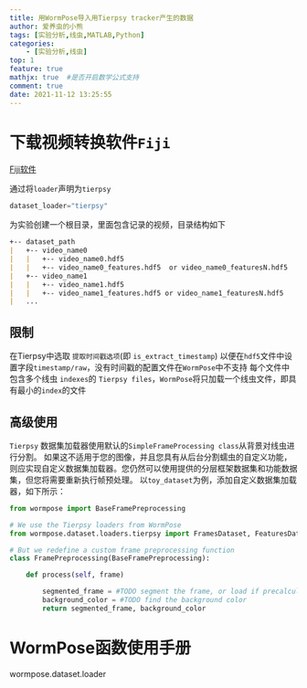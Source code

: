 ```yaml
---
title: 用WormPose导入用Tierpsy tracker产生的数据
author: 爱养虫的小熊
tags: [实验分析,线虫,MATLAB,Python]
categories:
    - [实验分析,线虫]
top: 1
feature: true
mathjx: true  #是否开启数学公式支持
comment: true
date: 2021-11-12 13:25:55
---
```



# 下载视频转换软件`Fiji`
[Fiji软件](https://imagej.net/software/fiji/)






通过将`loader`声明为`tierpsy`
```python
dataset_loader="tierpsy"
```

为实验创建一个根目录，里面包含记录的视频，目录结构如下
```md
+-- dataset_path
|   +-- video_name0
|   |   +-- video_name0.hdf5
|   |   +-- video_name0_features.hdf5  or video_name0_featuresN.hdf5
|   +-- video_name1
|   |   +-- video_name1.hdf5
|   |   +-- video_name1_features.hdf5 or video_name1_featuresN.hdf5
|   ...
```

## 限制
在Tierpsy中选取 `提取时间戳选项`(即 `is_extract_timestamp`)
以便在`hdf5`文件中设置字段`timestamp/raw`，没有时间戳的配置文件在`WormPose`中不支持
每个文件中包含多个线虫 `indexes`的 `Tierpsy files`，`WormPose`将只加载一个线虫文件，即具有最小的`index`的文件

## 高级使用
`Tierpsy` 数据集加载器使用默认的`SimpleFrameProcessing class`从背景对线虫进行分割。
如果这不适用于您的图像，并且您具有从后台分割蠕虫的自定义功能，则应实现自定义数据集加载器。您仍然可以使用提供的分层框架数据集和功能数据集，但您将需要重新执行帧预处理。
以`toy_dataset`为例，添加自定义数据集加载器，如下所示：
```python
from wormpose import BaseFramePreprocessing

# We use the Tierpsy loaders from WormPose
from wormpose.dataset.loaders.tierpsy import FramesDataset, FeaturesDataset

# But we redefine a custom frame preprocessing function
class FramePreprocessing(BaseFramePreprocessing):

    def process(self, frame)

        segmented_frame = #TODO segment the frame, or load if precalculated
        background_color = #TODO find the background color
        return segmented_frame, background_color
```


# WormPose函数使用手册

wormpose.dataset.loader